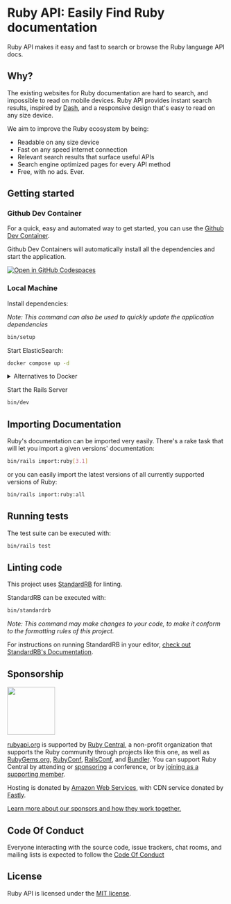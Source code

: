 # Ruby API: Easily Find Ruby documentation

Ruby API makes it easy and fast to search or browse the Ruby language API docs.

## Why?

The existing websites for Ruby documentation are hard to search, and impossible to read on mobile devices. Ruby API provides instant search results, inspired by [Dash](http://kapeli.com/dash), and a responsive design that's easy to read on any size device.

We aim to improve the Ruby ecosystem by being:

* Readable on any size device
* Fast on any speed internet connection
* Relevant search results that surface useful APIs
* Search engine optimized pages for every API method
* Free, with no ads. Ever.

## Getting started

### Github Dev Container

For a quick, easy and automated way to get started, you can use the [Github Dev Container](https://docs.github.com/en/codespaces/setting-up-your-project-for-codespaces/introduction-to-dev-containers).

Github Dev Containers will automatically install all the dependencies and start the application.

[![Open in GitHub Codespaces](https://github.com/codespaces/badge.svg)](https://github.com/codespaces/new?hide_repo_select=true&ref=main&repo=165846166&machine=basicLinux32gb&devcontainer_path=.devcontainer%2Fdevcontainer.json&location=EastUs)

### Local Machine

Install dependencies:

_Note: This command can also be used to quickly update the application dependencies_

```sh
bin/setup
```

Start ElasticSearch:

```sh
docker compose up -d
```

<details>
<summary>Alternatives to Docker</summary>

We only officially support Docker, but you can try with [Podman](https://podman.io) instead:

```sh
podman-compose up -d
```
</details>

Start the Rails Server

```sh
bin/dev
```

## Importing Documentation

Ruby's documentation can be imported very easily. There's a rake task that will let you import a given versions' documentation:

```sh
bin/rails import:ruby[3.1]
```

or you can easily import the latest versions of all currently supported versions of Ruby:

```sh
bin/rails import:ruby:all
```

## Running tests

The test suite can be executed with:

```sh
bin/rails test
```

## Linting code

This project uses [StandardRB](https://github.com/standardrb/standard) for linting.

StandardRB can be executed with:

```sh
bin/standardrb
```

_Note: This command may make changes to your code, to make it conform to the formatting rules of
this project._

For instructions on running StandardRB in your editor, [check out StandardRB's Documentation](https://github.com/testdouble/standard#how-do-i-run-standard-in-my-editor).


## Sponsorship

<a href="https://rubycentral.org/"><img src="https://rubycentral.org/content/images/size/w256h256/format/png/2022/11/Ruby-Central-logo.svg" height=110></a><br/>

[rubyapi.org](https://rubyapi.org) is supported by [Ruby Central](https://rubycentral.org), a non-profit organization that supports the Ruby community through projects like this one, as well as [RubyGems.org](https://rubygems.org), [RubyConf](https://rubyconf.org), [RailsConf](https://railsconf.org), and [Bundler](https://bundler.io). You can support Ruby Central by attending or [sponsoring](sponsors@rubycentral.org) a conference, or by [joining as a supporting member](https://rubycentral.org/#/portal/signup).

Hosting is donated by [Amazon Web Services](https://aws.amazon.com), with CDN service donated by [Fastly](https://fastly.com).

[Learn more about our sponsors and how they work together.](https://rubygems.org/pages/sponsors)

## Code Of Conduct

Everyone interacting with the source code, issue trackers, chat rooms, and mailing lists is expected to follow the [Code Of Conduct](https://github.com/rubyapi/rubyapi/blob/master/CODE_OF_CONDUCT.md)

## License

Ruby API is licensed under the [MIT license](https://github.com/rubyapi/rubyapi/blob/master/LICENSE.md).
